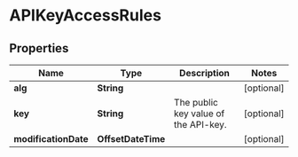 

# APIKeyAccessRules


## Properties

| Name | Type | Description | Notes |
|------------ | ------------- | ------------- | -------------|
|**alg** | **String** |  |  [optional] |
|**key** | **String** | The public key value of the API-key. |  [optional] |
|**modificationDate** | **OffsetDateTime** |  |  [optional] |



